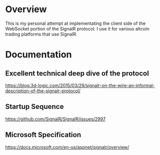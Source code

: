 # Overview

This is my personal attempt at implementating the client side of the WebSocket portion of the SignalR protocol. I use it for various altcoin trading platforms that use SignalR.

# Documentation

## Excellent technical deep dive of the protocol

https://blog.3d-logic.com/2015/03/29/signalr-on-the-wire-an-informal-description-of-the-signalr-protocol/

## Startup Sequence

https://github.com/SignalR/SignalR/issues/2997

## Microsoft Specification

https://docs.microsoft.com/en-us/aspnet/signalr/overview/
